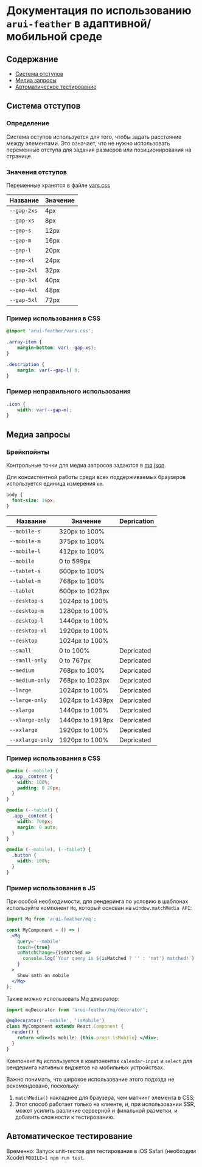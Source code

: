 # Документация по использованию `arui-feather` в адаптивной/мобильной среде

## Содержание

- [Система отступов](#gap)
- [Медиа запросы](#mq)
- [Автоматическое тестирование](#mobile-testing)

## Система отступов

<a name="gap"></a>

### Определение

Система оступов используется для того, чтобы задать расстояние между элементами.
Это означает, что не нужно использовать переменные отступа для задания размеров или позиционирования на странице.

### Значения отступов

Переменные хранятся в файле [vars.css](src/vars.css)

| Название    | Значение |
| ----------- | -------- |
| `--gap-2xs` | 4px      |
| `--gap-xs`  | 8px      |
| `--gap-s`   | 12px     |
| `--gap-m`   | 16px     |
| `--gap-l`   | 20px     |
| `--gap-xl`  | 24px     |
| `--gap-2xl` | 32px     |
| `--gap-3xl` | 40px     |
| `--gap-4xl` | 48px     |
| `--gap-5xl` | 72px     |

### Пример использования в CSS

```css
@import 'arui-feather/vars.css';

.array-item {
    margin-bottom: var(--gap-xs);
}

.description {
    margin: var(--gap-l) 0;
}
```

### Пример **неправильного** использования
```css
.icon {
    width: var(--gap-m);
}
```

## Медиа запросы

<a name="mq"></a>

### Брейкпойнты

Контрольные точки для медиа запросов задаются в [mq.json](src/mq/mq.json).

Для консистентной работы среди всех поддерживаемых браузеров используется единица измерения `em`.

```css
body {
  font-size: 16px;
}
```

| Название         | Значение         | Deprication |
| ---------------- | ---------------- | ----------- |
| `--mobile-s`     | 320px to 100%    |             |
| `--mobile-m`     | 375px to 100%    |             |
| `--mobile-l`     | 412px to 100%    |             |
| `--mobile`       | 0 to 599px       |             |
| `--tablet-s`     | 600px to 100%    |             |
| `--tablet-m`     | 768px to 100%    |             |
| `--tablet`       | 600px to 1023px  |             |
| `--desktop-s`    | 1024px to 100%   |             |
| `--desktop-m`    | 1280px to 100%   |             |
| `--desktop-l`    | 1440px to 100%   |             |
| `--desktop-xl`   | 1920px to 100%   |             |
| `--desktop`      | 1024px to 100%   |             |
| `--small`        | 0 to 100%        | Depricated  |
| `--small-only`   | 0 to 767px       | Depricated  |
| `--medium`       | 768px to 100%    | Depricated  |
| `--medium-only`  | 768px to 1023px  | Depricated  |
| `--large`        | 1024px to 100%   | Depricated  |
| `--large-only`   | 1024px to 1439px | Depricated  |
| `--xlarge`       | 1440px to 100%   | Depricated  |
| `--xlarge-only`  | 1440px to 1919px | Depricated  |
| `--xxlarge`      | 1920px to 100%   | Depricated  |
| `--xxlarge-only` | 1920px to 100%   | Depricated  |

### Пример использования в CSS

```css
@media (--mobile) {
  .app__content {
    width: 100%;
    padding: 0 20px;
  }
}

@media (--tablet) {
  .app__content {
    width: 700px;
    margin: 0 auto;
  }
}

@media (--mobile), (--tablet) {
  .button {
    width: 100%;
  }
}
```

### Пример использования в JS

При особой необходимости, для рендеринга по условию в шаблонах используйте компонент `Mq`, который основан на `window.matchMedia API`:

```jsx
import Mq from 'arui-feather/mq';

const MyComponent = () => (
  <Mq
    query='--mobile'
    touch={true}
    onMatchChange={isMatched =>
      console.log(`Your query is ${isMatched ? '' : 'not'} matched!`)
    }
  >
    Show smth on mobile
  </Mq>
);
```

Также можно использовать Mq декоратор:

```jsx
import mqDecorator from 'arui-feather/mq/decorator';

@mqDecorator('--mobile', 'isMobile')
class MyComponent extends React.Component {
  render() {
    return <div>Is mobile: {this.props.isMobile} </div>;
  }
}
```

Компонент `Mq` используется в компонентах `calendar-input` и `select` для рендеринга нативных виджетов на мобильных устройствах.

Важно понимать, что широкое использование этого подхода не рекомендовано, поскольку:

1. `matchMedia()` накладнее для браузера, чем матчинг элемента в CSS;
2. Этот способ работает только на клиенте, и, при использовании SSR, может усилить различие серверной и финальной разметки, и добавить сложности к тестированию.

<a name="mobile-testing"></a>

## Автоматическое тестирование

Временно: Запуск unit-тестов для тестирования в iOS Safari (необходим Xcode) `MOBILE=1 npm run test`.
